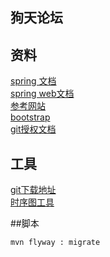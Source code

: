 ## 狗天论坛

## 资料
[spring 文档](https://spring.io/guides)  
[spring web文档](https://spring.io/guides/gs/serving-web-content/)  
[参考网站](https://elasticsearch.cn/explore)  
[bootstrap](https://www.bootcss.com/)  
[git授权文档](https://docs.github.com/en/developers/apps/building-oauth-apps)
## 工具
[git下载地址](https://git-scm.com/)  
[时序图工具](https://www.visual-paradigm.com) 

##脚本
```bash
mvn flyway : migrate
```